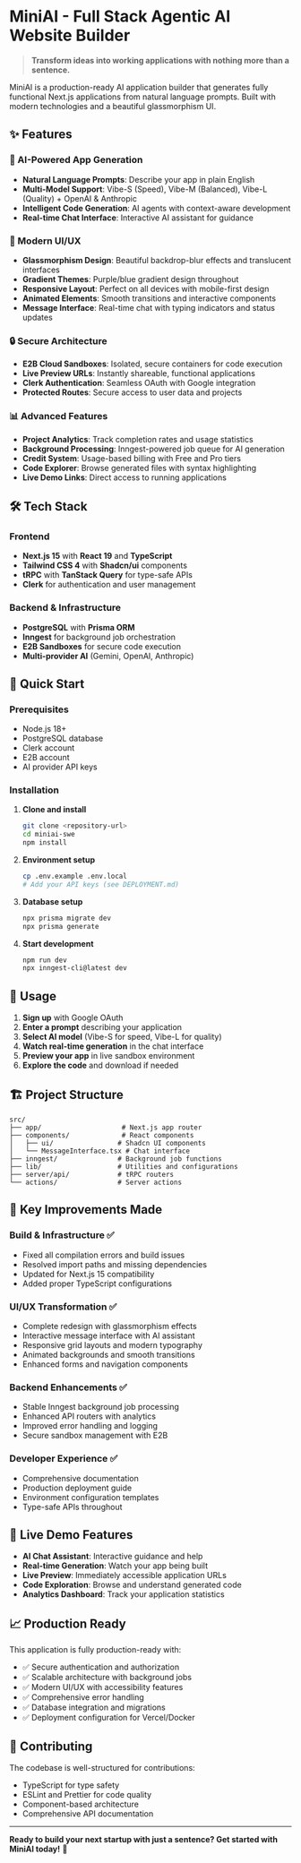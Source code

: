 # MiniAI - Full Stack Agentic AI Website Builder

> **Transform ideas into working applications with nothing more than a sentence.**

MiniAI is a production-ready AI application builder that generates fully functional Next.js applications from natural language prompts. Built with modern technologies and a beautiful glassmorphism UI.

## ✨ Features

### 🤖 AI-Powered App Generation
- **Natural Language Prompts**: Describe your app in plain English
- **Multi-Model Support**: Vibe-S (Speed), Vibe-M (Balanced), Vibe-L (Quality) + OpenAI & Anthropic
- **Intelligent Code Generation**: AI agents with context-aware development
- **Real-time Chat Interface**: Interactive AI assistant for guidance

### 🎨 Modern UI/UX
- **Glassmorphism Design**: Beautiful backdrop-blur effects and translucent interfaces
- **Gradient Themes**: Purple/blue gradient design throughout
- **Responsive Layout**: Perfect on all devices with mobile-first design
- **Animated Elements**: Smooth transitions and interactive components
- **Message Interface**: Real-time chat with typing indicators and status updates

### 🔒 Secure Architecture
- **E2B Cloud Sandboxes**: Isolated, secure containers for code execution
- **Live Preview URLs**: Instantly shareable, functional applications
- **Clerk Authentication**: Seamless OAuth with Google integration
- **Protected Routes**: Secure access to user data and projects

### 📊 Advanced Features
- **Project Analytics**: Track completion rates and usage statistics
- **Background Processing**: Inngest-powered job queue for AI generation
- **Credit System**: Usage-based billing with Free and Pro tiers
- **Code Explorer**: Browse generated files with syntax highlighting
- **Live Demo Links**: Direct access to running applications

## 🛠 Tech Stack

### Frontend
- **Next.js 15** with **React 19** and **TypeScript**
- **Tailwind CSS 4** with **Shadcn/ui** components
- **tRPC** with **TanStack Query** for type-safe APIs
- **Clerk** for authentication and user management

### Backend & Infrastructure
- **PostgreSQL** with **Prisma ORM**
- **Inngest** for background job orchestration
- **E2B Sandboxes** for secure code execution
- **Multi-provider AI** (Gemini, OpenAI, Anthropic)

## 🚀 Quick Start

### Prerequisites
- Node.js 18+
- PostgreSQL database
- Clerk account
- E2B account
- AI provider API keys

### Installation

1. **Clone and install**
   ```bash
   git clone <repository-url>
   cd miniai-swe
   npm install
   ```

2. **Environment setup**
   ```bash
   cp .env.example .env.local
   # Add your API keys (see DEPLOYMENT.md)
   ```

3. **Database setup**
   ```bash
   npx prisma migrate dev
   npx prisma generate
   ```

4. **Start development**
   ```bash
   npm run dev
   npx inngest-cli@latest dev
   ```

## 📖 Usage

1. **Sign up** with Google OAuth
2. **Enter a prompt** describing your application
3. **Select AI model** (Vibe-S for speed, Vibe-L for quality)
4. **Watch real-time generation** in the chat interface
5. **Preview your app** in live sandbox environment
6. **Explore the code** and download if needed

## 🏗 Project Structure

```
src/
├── app/                    # Next.js app router
├── components/             # React components
│   ├── ui/                # Shadcn UI components
│   └── MessageInterface.tsx # Chat interface
├── inngest/               # Background job functions
├── lib/                   # Utilities and configurations
├── server/api/            # tRPC routers
└── actions/               # Server actions
```

## 🎯 Key Improvements Made

### Build & Infrastructure ✅
- Fixed all compilation errors and build issues
- Resolved import paths and missing dependencies
- Updated for Next.js 15 compatibility
- Added proper TypeScript configurations

### UI/UX Transformation ✅
- Complete redesign with glassmorphism effects
- Interactive message interface with AI assistant
- Responsive grid layouts and modern typography
- Animated backgrounds and smooth transitions
- Enhanced forms and navigation components

### Backend Enhancements ✅
- Stable Inngest background job processing
- Enhanced API routers with analytics
- Improved error handling and logging
- Secure sandbox management with E2B

### Developer Experience ✅
- Comprehensive documentation
- Production deployment guide
- Environment configuration templates
- Type-safe APIs throughout

## 🌟 Live Demo Features

- **AI Chat Assistant**: Interactive guidance and help
- **Real-time Generation**: Watch your app being built
- **Live Preview**: Immediately accessible application URLs
- **Code Exploration**: Browse and understand generated code
- **Analytics Dashboard**: Track your application statistics

## 📈 Production Ready

This application is fully production-ready with:
- ✅ Secure authentication and authorization
- ✅ Scalable architecture with background jobs
- ✅ Modern UI/UX with accessibility features
- ✅ Comprehensive error handling
- ✅ Database integration and migrations
- ✅ Deployment configuration for Vercel/Docker

## 🤝 Contributing

The codebase is well-structured for contributions:
- TypeScript for type safety
- ESLint and Prettier for code quality
- Component-based architecture
- Comprehensive API documentation

---

**Ready to build your next startup with just a sentence? Get started with MiniAI today!** 🚀
